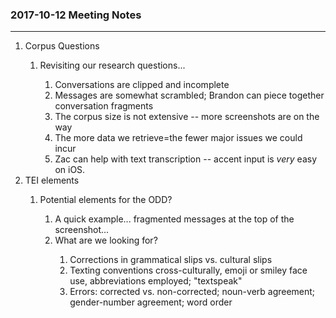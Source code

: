 <h3>2017-10-12 Meeting Notes</h3>
<hr/>

<ol>
   <li>Corpus Questions</li>
     <ol><li>Revisiting our research questions...</li>
     <ol><li>Conversations are clipped and incomplete</li>
     <li>Messages are somewhat scrambled; Brandon can piece together conversation fragments</li>
     <li>The corpus size is not extensive -- more screenshots are on the way</li>
     <li>The more data we retrieve=the fewer major issues we could incur</li>
     <li>Zac can help with text transcription -- accent input is <em>very</em> easy on iOS.</li></ol></ol>
  <li>TEI elements</li>
  <ol><li>Potential elements for the ODD?</li>
  <ol><li>A quick example... fragmented messages at the top of the screenshot... <phr type="incomplete" subtype="fragmented"></li>
    <li>What are we looking for?</li>
    <ol><li>Corrections in grammatical slips vs. cultural slips</li>
      <li>Texting conventions cross-culturally, emoji or smiley face use, abbreviations employed; "textspeak"</li>
      <li>Errors: corrected vs. non-corrected; noun-verb agreement; gender-number agreement; word order</li></ol></ol></ol>
